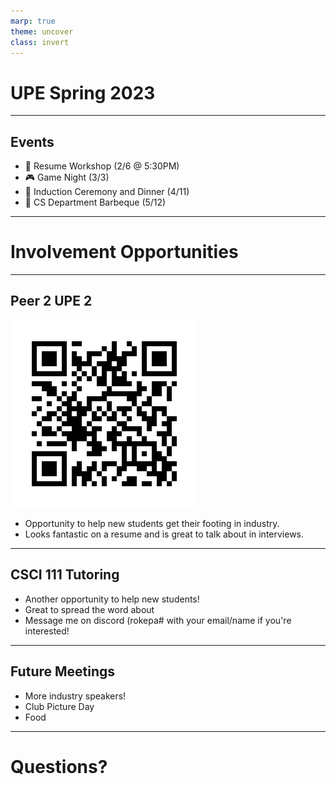 ```yaml
---
marp: true
theme: uncover
class: invert
---
```

# UPE Spring 2023

---

## Events
- :pencil: Resume Workshop (2/6 @ 5:30PM)
- :video_game: Game Night (3/3)
- :key: Induction Ceremony and Dinner (4/11)
- :hamburger: CS Department Barbeque (5/12)

---

# Involvement Opportunities

--- 

## Peer 2 UPE 2
![bg right](./assets/p2upeQR.png)
- Opportunity to help new students get their footing in industry.
- Looks fantastic on a resume and is great to talk about in interviews.

---

## CSCI 111 Tutoring
- Another opportunity to help new students!
- Great to spread the word about 
- Message me on discord (rokepa# with your email/name if you're interested!


---

## Future Meetings
- More industry speakers!
- Club Picture Day
- Food

---

# Questions?